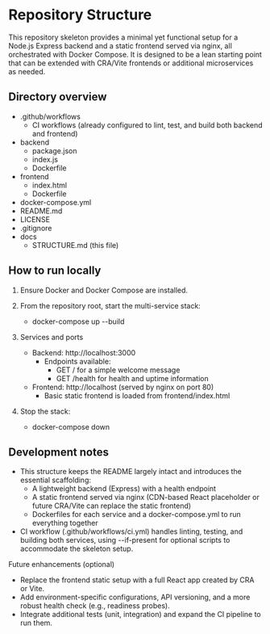 # Repository Structure

This repository skeleton provides a minimal yet functional setup for a Node.js Express backend and a static frontend served via nginx, all orchestrated with Docker Compose. It is designed to be a lean starting point that can be extended with CRA/Vite frontends or additional microservices as needed.

## Directory overview

- .github/workflows
  - CI workflows (already configured to lint, test, and build both backend and frontend)
- backend
  - package.json
  - index.js
  - Dockerfile
- frontend
  - index.html
  - Dockerfile
- docker-compose.yml
- README.md
- LICENSE
- .gitignore
- docs
  - STRUCTURE.md (this file)

## How to run locally

1) Ensure Docker and Docker Compose are installed.

2) From the repository root, start the multi-service stack:
   - docker-compose up --build

3) Services and ports
   - Backend: http://localhost:3000
     - Endpoints available:
       - GET / for a simple welcome message
       - GET /health for health and uptime information
   - Frontend: http://localhost (served by nginx on port 80)
     - Basic static frontend is loaded from frontend/index.html

4) Stop the stack:
   - docker-compose down

## Development notes

- This structure keeps the README largely intact and introduces the essential scaffolding:
  - A lightweight backend (Express) with a health endpoint
  - A static frontend served via nginx (CDN-based React placeholder or future CRA/Vite can replace the static frontend)
  - Dockerfiles for each service and a docker-compose.yml to run everything together
- CI workflow (.github/workflows/ci.yml) handles linting, testing, and building both services, using --if-present for optional scripts to accommodate the skeleton setup.

Future enhancements (optional)
- Replace the frontend static setup with a full React app created by CRA or Vite.
- Add environment-specific configurations, API versioning, and a more robust health check (e.g., readiness probes).
- Integrate additional tests (unit, integration) and expand the CI pipeline to run them.